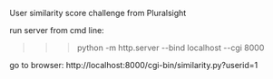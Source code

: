 User similarity score challenge from Pluralsight

run server from cmd line:
>>> python -m http.server --bind localhost --cgi 8000

go to browser:
http://localhost:8000/cgi-bin/similarity.py?userid=1

